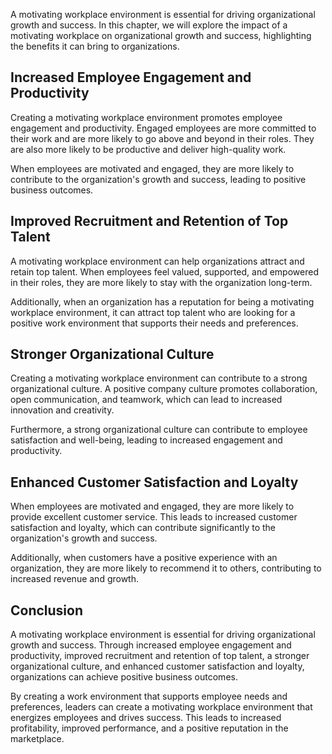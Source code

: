 
A motivating workplace environment is essential for driving organizational growth and success. In this chapter, we will explore the impact of a motivating workplace on organizational growth and success, highlighting the benefits it can bring to organizations.

Increased Employee Engagement and Productivity
----------------------------------------------

Creating a motivating workplace environment promotes employee engagement and productivity. Engaged employees are more committed to their work and are more likely to go above and beyond in their roles. They are also more likely to be productive and deliver high-quality work.

When employees are motivated and engaged, they are more likely to contribute to the organization's growth and success, leading to positive business outcomes.

Improved Recruitment and Retention of Top Talent
------------------------------------------------

A motivating workplace environment can help organizations attract and retain top talent. When employees feel valued, supported, and empowered in their roles, they are more likely to stay with the organization long-term.

Additionally, when an organization has a reputation for being a motivating workplace environment, it can attract top talent who are looking for a positive work environment that supports their needs and preferences.

Stronger Organizational Culture
-------------------------------

Creating a motivating workplace environment can contribute to a strong organizational culture. A positive company culture promotes collaboration, open communication, and teamwork, which can lead to increased innovation and creativity.

Furthermore, a strong organizational culture can contribute to employee satisfaction and well-being, leading to increased engagement and productivity.

Enhanced Customer Satisfaction and Loyalty
------------------------------------------

When employees are motivated and engaged, they are more likely to provide excellent customer service. This leads to increased customer satisfaction and loyalty, which can contribute significantly to the organization's growth and success.

Additionally, when customers have a positive experience with an organization, they are more likely to recommend it to others, contributing to increased revenue and growth.

Conclusion
----------

A motivating workplace environment is essential for driving organizational growth and success. Through increased employee engagement and productivity, improved recruitment and retention of top talent, a stronger organizational culture, and enhanced customer satisfaction and loyalty, organizations can achieve positive business outcomes.

By creating a work environment that supports employee needs and preferences, leaders can create a motivating workplace environment that energizes employees and drives success. This leads to increased profitability, improved performance, and a positive reputation in the marketplace.
